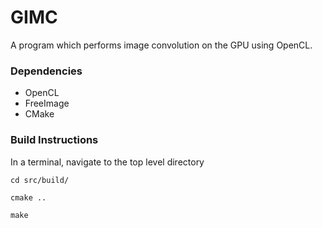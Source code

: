 # GIMC
A program which performs image convolution on the GPU using OpenCL.

### Dependencies
* OpenCL
* FreeImage
* CMake

### Build Instructions
In a terminal, navigate to the top level directory

`cd src/build/`

`cmake ..`

`make`

